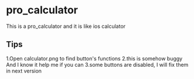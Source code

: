 # pro_calculator

This is a pro_calculator and it is like ios calculator

## Tips

1.Open calculator.png  to find button's functions
2.this is somehow buggy And I know it help me if you can 
3.some buttons are disabled, I will fix them in next version
